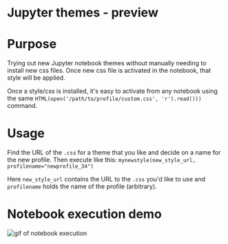 # Jupyter themes - preview

# Purpose
Trying out new Jupyter notebook themes without manually needing to install new css files. Once new css file is activated in the notebook, that style will be applied.

Once a style/css is installed, it's easy to activate from any notebook using the same `HTML(open('/path/to/profile/custom.css', 'r').read()))` command.


# Usage

Find the URL of the `.css` for a theme that you like and decide on a name for the new profile. Then execute like this:
`mynewstyle(new_style_url, profilename="newprofile_34")`

Here `new_style_url` contains the URL to the `.css` you'd like to use and `profilename` holds the name of the profile (arbitrary).

# Notebook execution demo

![gif of notebook execution](https://i.imgur.com/BPJGygw.gif)


